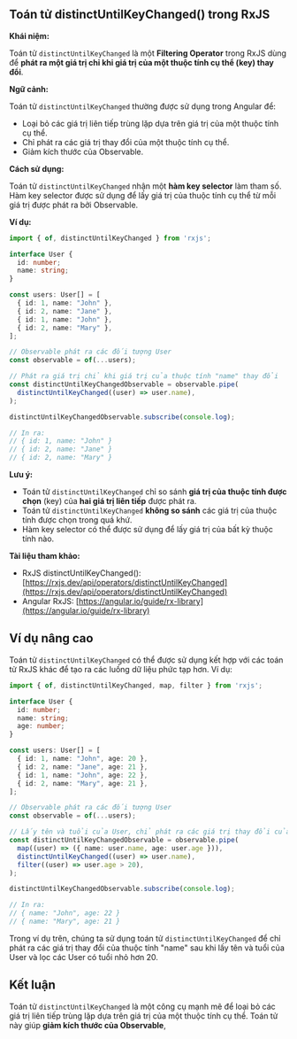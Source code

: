 ## Toán tử distinctUntilKeyChanged() trong RxJS

**Khái niệm:**

Toán tử `distinctUntilKeyChanged` là một **Filtering Operator** trong RxJS dùng để **phát ra một giá trị chỉ khi giá trị của một thuộc tính cụ thể (key) thay đổi**.

**Ngữ cảnh:**

Toán tử `distinctUntilKeyChanged` thường được sử dụng trong Angular để:

* Loại bỏ các giá trị liên tiếp trùng lặp dựa trên giá trị của một thuộc tính cụ thể.
* Chỉ phát ra các giá trị thay đổi của một thuộc tính cụ thể.
* Giảm kích thước của Observable.

**Cách sử dụng:**

Toán tử `distinctUntilKeyChanged` nhận một **hàm key selector** làm tham số. Hàm key selector được sử dụng để lấy giá trị của thuộc tính cụ thể từ mỗi giá trị được phát ra bởi Observable.

**Ví dụ:**

```typescript
import { of, distinctUntilKeyChanged } from 'rxjs';

interface User {
  id: number;
  name: string;
}

const users: User[] = [
  { id: 1, name: "John" },
  { id: 2, name: "Jane" },
  { id: 1, name: "John" },
  { id: 2, name: "Mary" },
];

// Observable phát ra các đối tượng User
const observable = of(...users);

// Phát ra giá trị chỉ khi giá trị của thuộc tính "name" thay đổi
const distinctUntilKeyChangedObservable = observable.pipe(
  distinctUntilKeyChanged((user) => user.name),
);

distinctUntilKeyChangedObservable.subscribe(console.log);

// In ra:
// { id: 1, name: "John" }
// { id: 2, name: "Jane" }
// { id: 2, name: "Mary" }
```

**Lưu ý:**

* Toán tử `distinctUntilKeyChanged` chỉ so sánh **giá trị của thuộc tính được chọn** (key) của **hai giá trị liên tiếp** được phát ra.
* Toán tử `distinctUntilKeyChanged` **không so sánh** các giá trị của thuộc tính được chọn trong quá khứ.
* Hàm key selector có thể được sử dụng để lấy giá trị của bất kỳ thuộc tính nào.

**Tài liệu tham khảo:**

* RxJS distinctUntilKeyChanged(): [https://rxjs.dev/api/operators/distinctUntilKeyChanged](https://rxjs.dev/api/operators/distinctUntilKeyChanged)
* Angular RxJS: [https://angular.io/guide/rx-library](https://angular.io/guide/rx-library)

## Ví dụ nâng cao

Toán tử `distinctUntilKeyChanged` có thể được sử dụng kết hợp với các toán tử RxJS khác để tạo ra các luồng dữ liệu phức tạp hơn. Ví dụ:

```typescript
import { of, distinctUntilKeyChanged, map, filter } from 'rxjs';

interface User {
  id: number;
  name: string;
  age: number;
}

const users: User[] = [
  { id: 1, name: "John", age: 20 },
  { id: 2, name: "Jane", age: 21 },
  { id: 1, name: "John", age: 22 },
  { id: 2, name: "Mary", age: 21 },
];

// Observable phát ra các đối tượng User
const observable = of(...users);

// Lấy tên và tuổi của User, chỉ phát ra các giá trị thay đổi của thuộc tính "name" và chỉ lấy các User có tuổi lớn hơn 20
const distinctUntilKeyChangedObservable = observable.pipe(
  map((user) => ({ name: user.name, age: user.age })),
  distinctUntilKeyChanged((user) => user.name),
  filter((user) => user.age > 20),
);

distinctUntilKeyChangedObservable.subscribe(console.log);

// In ra:
// { name: "John", age: 22 }
// { name: "Mary", age: 21 }
```

Trong ví dụ trên, chúng ta sử dụng toán tử `distinctUntilKeyChanged` để chỉ phát ra các giá trị thay đổi của thuộc tính "name" sau khi lấy tên và tuổi của User và lọc các User có tuổi nhỏ hơn 20.

## Kết luận

Toán tử `distinctUntilKeyChanged` là một công cụ mạnh mẽ để loại bỏ các giá trị liên tiếp trùng lặp dựa trên giá trị của một thuộc tính cụ thể. Toán tử này giúp **giảm kích thước của Observable**,